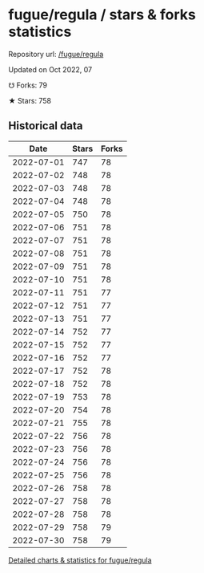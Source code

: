 # fugue/regula / stars & forks statistics

Repository url: [/fugue/regula](https://github.com/fugue/regula)

Updated on Oct 2022, 07

☋ Forks: 79

★ Stars: 758

## Historical data
| Date | Stars | Forks |
|------|-------|-------|
| 2022-07-01 | 747 | 78 | 
| 2022-07-02 | 748 | 78 | 
| 2022-07-03 | 748 | 78 | 
| 2022-07-04 | 748 | 78 | 
| 2022-07-05 | 750 | 78 | 
| 2022-07-06 | 751 | 78 | 
| 2022-07-07 | 751 | 78 | 
| 2022-07-08 | 751 | 78 | 
| 2022-07-09 | 751 | 78 | 
| 2022-07-10 | 751 | 78 | 
| 2022-07-11 | 751 | 77 | 
| 2022-07-12 | 751 | 77 | 
| 2022-07-13 | 751 | 77 | 
| 2022-07-14 | 752 | 77 | 
| 2022-07-15 | 752 | 77 | 
| 2022-07-16 | 752 | 77 | 
| 2022-07-17 | 752 | 78 | 
| 2022-07-18 | 752 | 78 | 
| 2022-07-19 | 753 | 78 | 
| 2022-07-20 | 754 | 78 | 
| 2022-07-21 | 755 | 78 | 
| 2022-07-22 | 756 | 78 | 
| 2022-07-23 | 756 | 78 | 
| 2022-07-24 | 756 | 78 | 
| 2022-07-25 | 756 | 78 | 
| 2022-07-26 | 758 | 78 | 
| 2022-07-27 | 758 | 78 | 
| 2022-07-28 | 758 | 78 | 
| 2022-07-29 | 758 | 79 | 
| 2022-07-30 | 758 | 79 | 


[Detailed charts & statistics for fugue/regula](https://reviewgithub.com/rep/fugue/regula)
